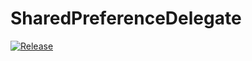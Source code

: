 # SharedPreferenceDelegate

[![Release](https://jitpack.io/v/baleen37/SharedPreferenceDelegate.svg?style=flat-square)](https://jitpack.io/#baleen37/SharedPreferenceDelegate)
